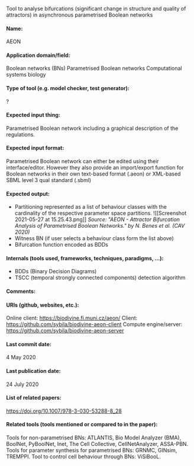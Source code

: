 Tool to analyse bifurcations (significant change in structure and quality of attractors) in asynchronous parametrised Boolean networks

#### Name:
AEON

#### Application domain/field:
Boolean networks (BNs)
Parametrised Boolean networks
Computational systems biology

#### Type of tool (e.g. model checker, test generator):
?

#### Expected input thing:
Parametrised Boolean network including a graphical description of the regulations.

#### Expected input format:
Parametrised Boolean network can either be edited using their interface/editor. However they also provide an import/export function for Boolean networks in their own text-based format (.aeon) or XML-based SBML level 3 qual standard (.sbml)

#### Expected output:
- Partitioning represented as a list of behaviour classes with the cardinality of the respective parameter space partitions.
	![[Screenshot 2021-05-27 at 15.25.43.png]] *Source: "AEON - Attractor Bifurcation Analysis of Parametrised Boolean Networks." by N. Benes et al. (CAV 2020)*
- Witness BN (if user selects a behaviour class form the list above)
- Bifurcation function encoded as BDDs

#### Internals (tools used, frameworks, techniques, paradigms, ...):
- BDDs (Binary Decision Diagrams)
- TSCC (temporal strongly connected components) detection algorithm

#### Comments:

#### URIs (github, websites, etc.):
Online client: https://biodivine.fi.muni.cz/aeon/
Client: https://github.com/sybila/biodivine-aeon-client
Compute engine/server: https://github.com/sybila/biodivine-aeon-server

#### Last commit date:
4 May 2020

#### Last publication date:
24 July 2020

#### List of related papers:
https://doi.org/10.1007/978-3-030-53288-8_28

#### Related tools (tools mentioned or compared to in the paper):
Tools for non-parametrised BNs: ATLANTIS, Bio Model Analyzer (BMA), BoolNet, PyBoolNet, Inet, The Cell Collective, CellNetAnalyzer, ASSA-PBN.
Tools for parameter synthesis for parametrised BNs: GRNMC, GINsim, TREMPPI.
Tool to control cell behaviour through BNs: ViSiBooL.
